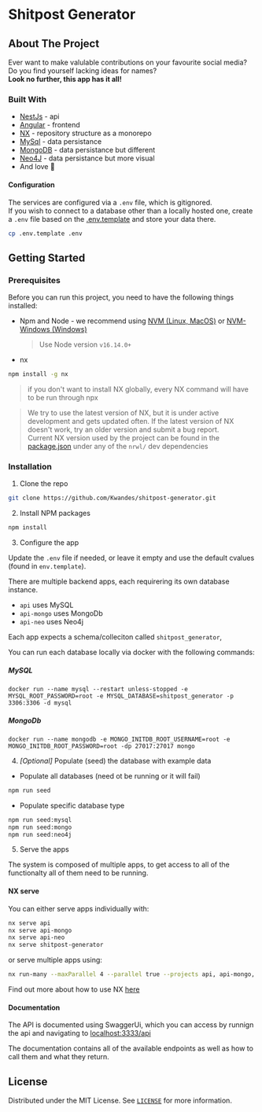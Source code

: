 # Shitpost Generator

## About The Project

Ever want to make valulable contributions on your favourite social media?\
Do you find yourself lacking ideas for names?\
**Look no further, this app has it all!**

### Built With

- [NestJs](https://nestjs.com/) - api
- [Angular](https://angular.io/) - frontend
- [NX](https://nx.dev/) - repository structure as a monorepo
- [MySql](mysql.com) - data persistance
- [MongoDB](https://www.mongodb.com/) - data persistance but different
- [Neo4J](https://neo4j.com/) - data persistance but more visual
- And love 💖

#### Configuration

The services are configured via a `.env` file, which is gitignored.\
If you wish to connect to a database other than a locally hosted one, create a `.env` file based on the [.env.template](.env.template) and store your data there.

```sh
cp .env.template .env
```

## Getting Started

### Prerequisites

Before you can run this project, you need to have the following things installed:

- Npm and Node - we recommend using [NVM (Linux, MacOS)](https://github.com/nvm-sh/nvm#about) or [NVM-Windows (Windows)](https://github.com/coreybutler/nvm-windows#node-version-manager-nvm-for-windows)

  > Use Node version `v16.14.0+`

- nx

```sh
npm install -g nx
```

> if you don't want to install NX globally, every NX command will have to be run through npx

> We try to use the latest version of NX, but it is under active development and gets updated often. If the latest version of NX doesn't work, try an older version and submit a bug report.\
> Current NX version used by the project can be found in the [package.json](package.json) under any of the `nrwl/` dev dependencies

### Installation

1. Clone the repo

```sh
git clone https://github.com/Kwandes/shitpost-generator.git
```

2. Install NPM packages

```sh
npm install
```

3. Configure the app

Update the `.env` file if needed, or leave it empty and use the default cvalues (found in `env.template`).

There are multiple backend apps, each requirering its own database instance.

- `api` uses MySQL
- `api-mongo` uses MongoDb
- `api-neo` uses Neo4j

Each app expects a schema/colleciton called `shitpost_generator`,

You can run each database locally via docker with the following commands:

##### MySQL

```docker
docker run --name mysql --restart unless-stopped -e MYSQL_ROOT_PASSWORD=root -e MYSQL_DATABASE=shitpost_generator -p 3306:3306 -d mysql
```

##### MongoDb

```docker
docker run --name mongodb -e MONGO_INITDB_ROOT_USERNAME=root -e MONGO_INITDB_ROOT_PASSWORD=root -dp 27017:27017 mongo
```

4. _[Optional]_ Populate (seed) the database with example data

- Populate all databases (need ot be running or it will fail)

```sh
npm run seed
```

- Populate specific database type

```sh
npm run seed:mysql
npm run seed:mongo
npm run seed:neo4j
```

5. Serve the apps

The system is composed of multiple apps, to get access to all of the functionalty all of them need to be running.

#### NX serve

You can either serve apps individually with:

```sh
nx serve api
nx serve api-mongo
nx serve api-neo
nx serve shitpost-generator
```

or serve multiple apps using:

```sh
nx run-many --maxParallel 4 --parallel true --projects api, api-mongo, api-neo, shitpost-generator --target serve
```

Find out more about how to use NX [here](https://nx.dev/latest/angular/getting-started/nx-cli)

#### Documentation

The API is documented using SwaggerUi, which you can access by runnign the api and navigating to [localhost:3333/api](http://localhost:3333/api)

The documentation contains all of the available endpoints as well as how to call them and what they return.

## License

Distributed under the MIT License. See [`LICENSE`](./LICENSE) for more information.

